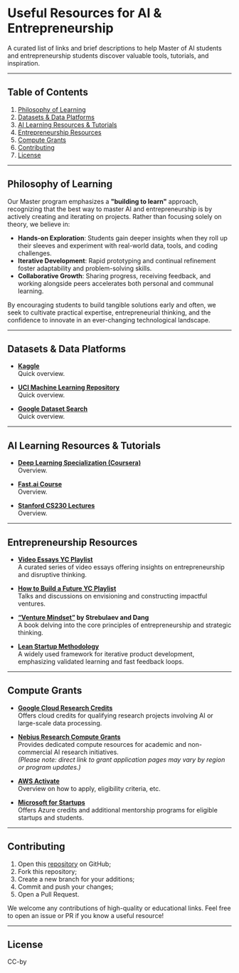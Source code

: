 # Useful Resources for AI & Entrepreneurship

A curated list of links and brief descriptions to help Master of AI students and entrepreneurship students discover valuable tools, tutorials, and inspiration.

---

## Table of Contents
1. [Philosophy of Learning](#philosophy-of-learning)
2. [Datasets & Data Platforms](#datasets--data-platforms)
3. [AI Learning Resources & Tutorials](#ai-learning-resources--tutorials)
4. [Entrepreneurship Resources](#entrepreneurship-resources)
5. [Compute Grants](#compute-grants)
6. [Contributing](#contributing)
7. [License](#license)

---

## Philosophy of Learning
Our Master program emphasizes a **"building to learn"** approach, recognizing that the best way to master AI and entrepreneurship is by actively creating and iterating on projects. Rather than focusing solely on theory, we believe in:
- **Hands-on Exploration**: Students gain deeper insights when they roll up their sleeves and experiment with real-world data, tools, and coding challenges.  
- **Iterative Development**: Rapid prototyping and continual refinement foster adaptability and problem-solving skills.  
- **Collaborative Growth**: Sharing progress, receiving feedback, and working alongside peers accelerates both personal and communal learning.  

By encouraging students to build tangible solutions early and often, we seek to cultivate practical expertise, entrepreneurial thinking, and the confidence to innovate in an ever-changing technological landscape.

---

## Datasets & Data Platforms
- **[Kaggle](https://www.kaggle.com/datasets)**  
  Quick overview.

- **[UCI Machine Learning Repository](https://archive.ics.uci.edu/ml/)**  
  Quick overview.

- **[Google Dataset Search](https://datasetsearch.research.google.com/)**  
  Quick overview.


---

## AI Learning Resources & Tutorials
- **[Deep Learning Specialization (Coursera)](https://www.coursera.org/specializations/deep-learning)**  
  Overview.

- **[Fast.ai Course](https://course.fast.ai/)**  
  Overview.

- **[Stanford CS230 Lectures](https://cs230.stanford.edu/)**  
  Overview.


---

## Entrepreneurship Resources
- **[Video Essays YC Playlist](https://www.youtube.com/watch?v=pQnOBHNKlgs&list=PLQ-uHSnFig5OA-fmW_IH2QvAuY7317FFl)**  
  A curated series of video essays offering insights on entrepreneurship and disruptive thinking.

- **[How to Build a Future YC Playlist](https://www.youtube.com/watch?v=tnBQmEqBCY0&list=PLQ-uHSnFig5MoTTcgd8EzenEADqGTQPpW)**  
  Talks and discussions on envisioning and constructing impactful ventures.

- **[“Venture Mindset”](https://www.amazon.de/Venture-Mindset-Smarter-Achieve-Extraordinary/dp/1399809989) by Strebulaev and Dang**  
  A book delving into the core principles of entrepreneurship and strategic thinking.

- **[Lean Startup Methodology](http://theleanstartup.com/)**  
  A widely used framework for iterative product development, emphasizing validated learning and fast feedback loops.

---

## Compute Grants
- **[Google Cloud Research Credits](https://edu.google.com/programs/credits/research/)**  
  Offers cloud credits for qualifying research projects involving AI or large-scale data processing.

- **[Nebius Research Compute Grants](https://nebius.com/nebius-research-credits-program)**  
  Provides dedicated compute resources for academic and non-commercial AI research initiatives.  
  *(Please note: direct link to grant application pages may vary by region or program updates.)*

- **[AWS Activate](https://aws.amazon.com/activate/)**  
  Overview on how to apply, eligibility criteria, etc.

- **[Microsoft for Startups](https://startups.microsoft.com/)**  
  Offers Azure credits and additional mentorship programs for eligible startups and students.

---

## Contributing
1. Open this [repository](https://github.com/i-yam/freedom) on GitHub;
3. Fork this repository;
4. Create a new branch for your additions;
5. Commit and push your changes;
6. Open a Pull Request.

We welcome any contributions of high-quality or educational links. Feel free to open an issue or PR if you know a useful resource!

---

## License

CC-by

